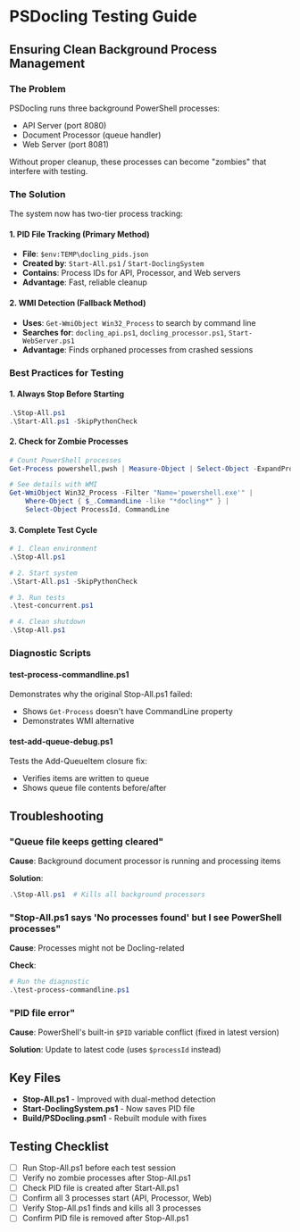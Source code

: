 # PSDocling Testing Guide

## Ensuring Clean Background Process Management

### The Problem
PSDocling runs three background PowerShell processes:
- API Server (port 8080)
- Document Processor (queue handler)
- Web Server (port 8081)

Without proper cleanup, these processes can become "zombies" that interfere with testing.

### The Solution
The system now has two-tier process tracking:

#### 1. PID File Tracking (Primary Method)
- **File**: `$env:TEMP\docling_pids.json`
- **Created by**: `Start-All.ps1` / `Start-DoclingSystem`
- **Contains**: Process IDs for API, Processor, and Web servers
- **Advantage**: Fast, reliable cleanup

#### 2. WMI Detection (Fallback Method)
- **Uses**: `Get-WmiObject Win32_Process` to search by command line
- **Searches for**: `docling_api.ps1`, `docling_processor.ps1`, `Start-WebServer.ps1`
- **Advantage**: Finds orphaned processes from crashed sessions

### Best Practices for Testing

#### 1. Always Stop Before Starting
```powershell
.\Stop-All.ps1
.\Start-All.ps1 -SkipPythonCheck
```

#### 2. Check for Zombie Processes
```powershell
# Count PowerShell processes
Get-Process powershell,pwsh | Measure-Object | Select-Object -ExpandProperty Count

# See details with WMI
Get-WmiObject Win32_Process -Filter "Name='powershell.exe'" |
    Where-Object { $_.CommandLine -like "*docling*" } |
    Select-Object ProcessId, CommandLine
```

#### 3. Complete Test Cycle
```powershell
# 1. Clean environment
.\Stop-All.ps1

# 2. Start system
.\Start-All.ps1 -SkipPythonCheck

# 3. Run tests
.\test-concurrent.ps1

# 4. Clean shutdown
.\Stop-All.ps1
```

### Diagnostic Scripts

#### test-process-commandline.ps1
Demonstrates why the original Stop-All.ps1 failed:
- Shows `Get-Process` doesn't have CommandLine property
- Demonstrates WMI alternative

#### test-add-queue-debug.ps1
Tests the Add-QueueItem closure fix:
- Verifies items are written to queue
- Shows queue file contents before/after

## Troubleshooting

### "Queue file keeps getting cleared"
**Cause**: Background document processor is running and processing items

**Solution**:
```powershell
.\Stop-All.ps1  # Kills all background processors
```

### "Stop-All.ps1 says 'No processes found' but I see PowerShell processes"
**Cause**: Processes might not be Docling-related

**Check**:
```powershell
# Run the diagnostic
.\test-process-commandline.ps1
```

### "PID file error"
**Cause**: PowerShell's built-in `$PID` variable conflict (fixed in latest version)

**Solution**: Update to latest code (uses `$processId` instead)

## Key Files

- **Stop-All.ps1** - Improved with dual-method detection
- **Start-DoclingSystem.ps1** - Now saves PID file
- **Build/PSDocling.psm1** - Rebuilt module with fixes

## Testing Checklist

- [ ] Run Stop-All.ps1 before each test session
- [ ] Verify no zombie processes after Stop-All.ps1
- [ ] Check PID file is created after Start-All.ps1
- [ ] Confirm all 3 processes start (API, Processor, Web)
- [ ] Verify Stop-All.ps1 finds and kills all 3 processes
- [ ] Confirm PID file is removed after Stop-All.ps1
